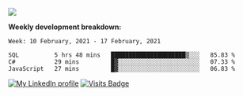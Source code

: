

![](https://github-readme-stats.spencer741.vercel.app/api?username=spencer741&count_private=true&show_icons=true&theme=light&title_color=0077b5&icon_color=0077b5)

<!--something's broken with ghreadmestats ![](https://github-readme-stats.spencer741.vercel.app/api/wakatime?username=@spencer741) -->
**Weekly development breakdown:**
<!--START_SECTION:waka-->
```text
Week: 10 February, 2021 - 17 February, 2021

SQL          5 hrs 48 mins   █████████████████████▒░░░   85.83 % 
C#           29 mins         █▓░░░░░░░░░░░░░░░░░░░░░░░   07.33 % 
JavaScript   27 mins         █▓░░░░░░░░░░░░░░░░░░░░░░░   06.83 % 
```
<!--END_SECTION:waka-->

[![My LinkedIn profile](https://img.shields.io/badge/linkedin%20-%230077B5.svg?&style=for-the-badge&logo=linkedin&logoColor=white)](https://linkedin.com/in/spencer-arnold741)
[![Visits Badge](https://shields-io-visitor-counter.herokuapp.com/badge?page=spencer741.spencer741&color=0077b5&style=for-the-badge&logo=GitHub&logoColor=FFFFFF)](https://github.com/spencer741)








